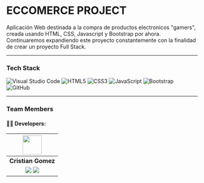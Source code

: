 # ECCOMERCE PROJECT
Aplicación Web destinada a la compra de productos electronicos "gamers", creada usando HTML, CSS, Javascript y Bootstrap por ahora. Continuaremos expandiendo este proyecto constantemente con la finalidad de crear un proyecto Full Stack.

<hr/>

### Tech Stack

![Visual Studio Code](https://img.shields.io/badge/Visual_Studio_Code-22A7F2?style=for-the-badge&logo=Visual%20studio&logoColor=white)
![HTML5](https://img.shields.io/badge/HTML5-E34F26?style=for-the-badge&logo=html5&logoColor=white)
![CSS3](https://img.shields.io/badge/CSS3-1572B6?style=for-the-badge&logo=css3&logoColor=white)
![JavaScript](https://img.shields.io/badge/JavaScript-F7DF1E?style=for-the-badge&logo=javascript&logoColor=black)
![Bootstrap](https://img.shields.io/badge/Bootstrap-563D7C?style=for-the-badge&logo=bootstrap&logoColor=white)
![GitHub](https://img.shields.io/badge/GitHub-100000?style=for-the-badge&logo=github&logoColor=white)

<hr/>

### Team Members

#### 🧑‍💻 Developers:

| <img src="https://avatars.githubusercontent.com/u/134754887?s=400&u=33546e6f975dc6eaf1cf0fb83e1a7c7e3f889354&v=4" width=50>|
|:-:|
| **Cristian Gomez**|
| <a href="https://github.com/Cristian-Maxi"><img src="https://img.shields.io/badge/github-%23121011.svg?&style=for-the-badge&logo=github&logoColor=white"/></a> <a href="https://www.linkedin.com/in/cristian-gomez-montenegro/"><img src="https://img.shields.io/badge/linkedin%20-%230077B5.svg?&style=for-the-badge&logo=linkedin&logoColor=white"/></a> |
